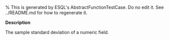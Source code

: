% This is generated by ESQL's AbstractFunctionTestCase. Do no edit it. See ../README.md for how to regenerate it.

**Description**

The sample standard deviation of a numeric field.

